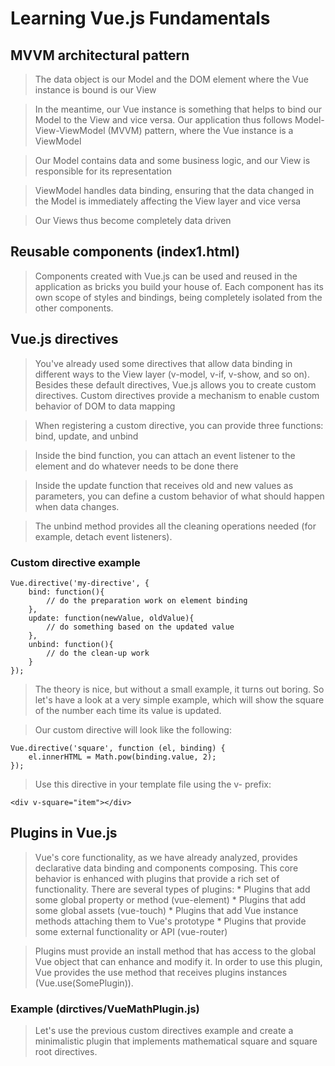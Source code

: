 # Learning Vue.js Fundamentals

## MVVM architectural pattern
>  The data object is our Model and the DOM element where the Vue instance is bound is our View

> In the meantime, our Vue instance is something that helps to bind our Model to the View and vice versa. Our application thus follows Model-View-ViewModel (MVVM) pattern, where the Vue instance is a ViewModel

> Our Model contains data and some business logic, and our View is responsible for its representation

> ViewModel handles data binding, ensuring that the data changed in the Model is immediately affecting the View layer and vice versa

> Our Views thus become completely data driven

## Reusable components (index1.html)
> Components created with Vue.js can be used and reused in the application as bricks you build your house of. Each component has its own scope of styles and bindings, being completely isolated from the other components.

## Vue.js directives
> You've already used some directives that allow data binding in different ways to the View layer (v-model, v-if, v-show, and so on). Besides these default directives, Vue.js allows you to create custom directives. Custom directives provide a mechanism to enable custom behavior of DOM to data mapping

> When registering a custom directive, you can provide three functions: bind, update, and unbind

>  Inside the bind function, you can attach an event listener to the element and do whatever needs to be done there

>  Inside the update function that receives old and new values as parameters, you can define a custom behavior of what should happen when data changes.

> The unbind method provides all the cleaning operations needed (for example, detach event listeners). 

### Custom directive example
    Vue.directive('my-directive', {
        bind: function(){
            // do the preparation work on element binding
        },
        update: function(newValue, oldValue){
            // do something based on the updated value
        },
        unbind: function(){
            // do the clean-up work
        }
    });

> The theory is nice, but without a small example, it turns out boring. So let's have a look at a very simple example, which will show the square of the number each time its value is updated. 

> Our custom directive will look like the following:

    Vue.directive('square', function (el, binding) {  
        el.innerHTML = Math.pow(binding.value, 2); 
    }); 
        
> Use this directive in your template file using the v- prefix:

    <div v-square="item"></div> 

## Plugins in Vue.js
> Vue's core functionality, as we have already analyzed, provides declarative data binding and components composing. This core behavior is enhanced with plugins that provide a rich set of functionality. There are several types of plugins: 
    * Plugins that add some global property or method (vue-element) 
    * Plugins that add some global assets (vue-touch) 
    * Plugins that add Vue instance methods attaching them to Vue's prototype 
    * Plugins that provide some external functionality or API (vue-router)

> Plugins must provide an install method that has access to the global Vue object that can enhance and modify it. In order to use this plugin, Vue provides the use method that receives plugins instances (Vue.use(SomePlugin)). 

### Example (dirctives/VueMathPlugin.js)
> Let's use the previous custom directives example and create a minimalistic plugin that implements mathematical square and square root directives.
